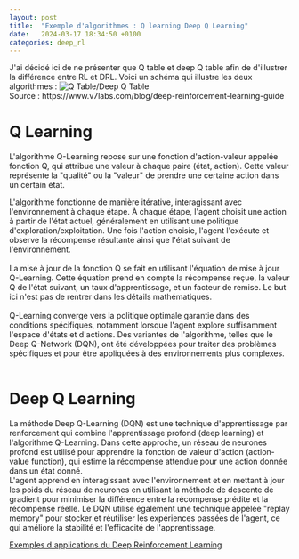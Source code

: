 ```yaml
---
layout: post
title:  "Exemple d'algorithmes : Q learning Deep Q Learning"
date:   2024-03-17 18:34:50 +0100
categories: deep_rl
---
```

<link rel="stylesheet" href="https://picorba.github.io/Rapport-veille-technologique/assets/css/theme_dark.css">


<div class="texte">
J'ai décidé ici de ne présenter que Q table et deep Q table afin de d'illustrer la différence entre RL et DRL. Voici un schéma qui illustre les deux algorithmes :
<img src="https://picorba.github.io/Rapport-veille-technologique/assets/images/table.png" alt="Q Table/Deep Q Table"><br>
Source : https://www.v7labs.com/blog/deep-reinforcement-learning-guide <br>
</div>

# Q Learning

<div class="texte">
L'algorithme Q-Learning repose sur une fonction d'action-valeur appelée fonction Q, qui attribue une valeur à chaque paire (état, action). Cette valeur représente la "qualité" ou la "valeur" de prendre une certaine action dans un certain état. <br>

L'algorithme fonctionne de manière itérative, interagissant avec l'environnement à chaque étape. À chaque étape, l'agent choisit une action à partir de l'état actuel, généralement en utilisant une politique d'exploration/exploitation. Une fois l'action choisie, l'agent l'exécute et observe la récompense résultante ainsi que l'état suivant de l'environnement.
<br><br>
La mise à jour de la fonction Q se fait en utilisant l'équation de mise à jour Q-Learning. Cette équation prend en compte la récompense reçue, la valeur Q de l'état suivant, un taux d'apprentissage, et un facteur de remise. Le but ici n'est pas de rentrer dans les détails mathématiques.
<br><br>
Q-Learning converge vers la politique optimale garantie dans des conditions spécifiques, notamment lorsque l'agent explore suffisamment l'espace d'états et d'actions. Des variantes de l'algorithme, telles que le Deep Q-Network (DQN), ont été développées pour traiter des problèmes spécifiques et pour être appliquées à des environnements plus complexes.
<br><br>
 </div>

# Deep Q Learning 

<div class="texte">

La méthode Deep Q-Learning (DQN) est une technique d'apprentissage par renforcement qui combine l'apprentissage profond (deep learning) et l'algorithme Q-Learning. Dans cette approche, un réseau de neurones profond est utilisé pour apprendre la fonction de valeur d'action (action-value function), qui estime la récompense attendue pour une action donnée dans un état donné.
<br> L'agent apprend en interagissant avec l'environnement et en mettant à jour les poids du réseau de neurones en utilisant la méthode de descente de gradient pour minimiser la différence entre la récompense prédite et la récompense réelle. Le DQN utilise également une technique appelée "replay memory" pour stocker et réutiliser les expériences passées de l'agent, ce qui améliore la stabilité et l'efficacité de l'apprentissage. 

</div>

[Exemples d'applications du Deep Reinforcement Learning](https://picorba.github.io/Rapport-veille-technologique/deep_rl/2024/03/17/exemple_rl.html)
